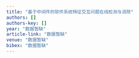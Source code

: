 ```yaml
---
title: "基于中间件的软件系统特征交互问题在线检测与消除"
authors: []
authors-key: []
year: "数据暂缺"
article-link: "数据暂缺"
venue: "数据暂缺"
bibex: "数据暂缺"
---
```

